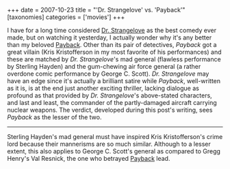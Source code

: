 +++
date = 2007-10-23
title = "'Dr. Strangelove' vs. 'Payback'"
[taxonomies]
categories = ['movies']
+++

I have for a long time considered [Dr. Strangelove] as the best comedy
ever made, but on watching it yesterday, I actually wonder why it's any
better than my beloved [Payback]. Other than its pair of detectives,
*Payback* got a great villain (Kris Kristofferson in my most favorite of
his performances) and these are matched by *Dr. Strangelove*'s mad
general (flawless performance by Sterling Hayden) and the gum-chewing
air force general (a rather overdone comic performance by George C.
Scott). *Dr. Strangelove* may have an edge since it's actually a
brilliant satire while *Payback*, well-written as it is, is at the end
just another exciting thriller, lacking dialogue as profound as that
provided by *Dr. Strangelove*'s above-stated characters, and last and
least, the commander of the partly-damaged aircraft carrying nuclear
weapons. The verdict, developed during this post's writing, sees
*Payback* as the lesser of the two.

---

Sterling Hayden's mad general must have inspired Kris Kristofferson's
crime lord because their mannerisms are so much similar. Although to a
lesser extent, this also applies to George C. Scott's general as
compared to Gregg Henry's Val Resnick, the one who betrayed [Payback]
lead.

  [Dr. Strangelove]: @/dr-strangelove-1964.md
  [Payback]: @/payback-1999.md
